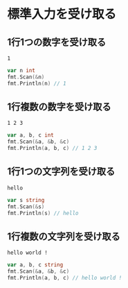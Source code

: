 # 標準入力を受け取る

## 1行1つの数字を受け取る
```
1
```

```go
var n int
fmt.Scan(&n)
fmt.Println(n) // 1
```

## 1行複数の数字を受け取る
```
1 2 3
```

```go
var a, b, c int
fmt.Scan(&a, &b, &c)
fmt.Println(a, b, c) // 1 2 3
```

## 1行1つの文字列を受け取る
```
hello
```

```go
var s string
fmt.Scan(&s)
fmt.Println(s) // hello
```

## 1行複数の文字列を受け取る
```
hello world !
```

```go
var a, b, c string
fmt.Scan(&a, &b, &c)
fmt.Println(a, b, c) // hello world !
```
